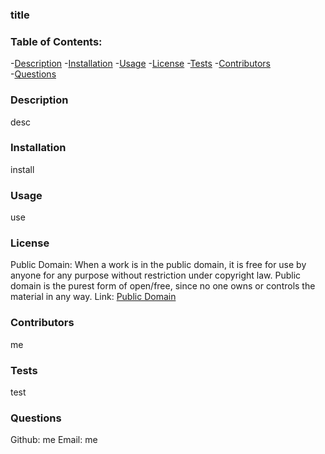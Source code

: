 
  ### title  

  ### Table of Contents: 
  -[Description](#description)  -[Installation](#installation)  -[Usage](#usage)  -[License](#license)  -[Tests](#tests) 
  -[Contributors](#contributors)  
  -[Questions](#questions)

  ### Description  
  desc  

  ### Installation  
  install  

  ### Usage  
  use  

  ### License  
  Public Domain: When a work is in the public domain, it is free for use by anyone for any purpose without restriction under copyright law. Public domain is the purest form of open/free, since no one owns or controls the material in any way.
  Link: [Public Domain](https://wiki.creativecommons.org/wiki/public_domain)

  ### Contributors  
  me

  ### Tests  
  test  
  
  ### Questions  
  Github: me  Email: me  
  